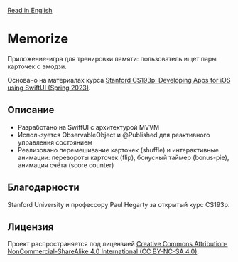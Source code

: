 [Read in English](./README.md)

# Memorize 

Приложение-игра для тренировки памяти: пользователь ищет пары карточек с эмодзи. 

Основано на материалах курса [Stanford CS193p: Developing Apps for iOS using SwiftUI (Spring 2023)](https://cs193p.stanford.edu/2023).


## Описание

- Разработано на SwiftUI с архитектурой MVVM
- Используется ObservableObject и @Published для реактивного управления состоянием
- Реализовано перемешивание карточек (shuffle) и интерактивные анимации: перевороты карточек (flip), бонусный таймер (bonus-pie), анимация счёта (score counter)


## Благодарности

Stanford University и профессору Paul Hegarty за открытый курс CS193p.


 ## Лицензия

Проект распространяется под лицензией [Creative Commons Attribution-NonCommercial-ShareAlike 4.0 International (CC BY-NC-SA 4.0)](https://creativecommons.org/licenses/by-nc-sa/4.0/deed.ru).
